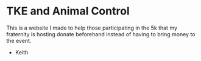 # TKE and Animal Control

This is a website I made to help those participating in the 5k that my fraternity is hosting donate beforehand instead of having to bring money to the event.

- Keith
